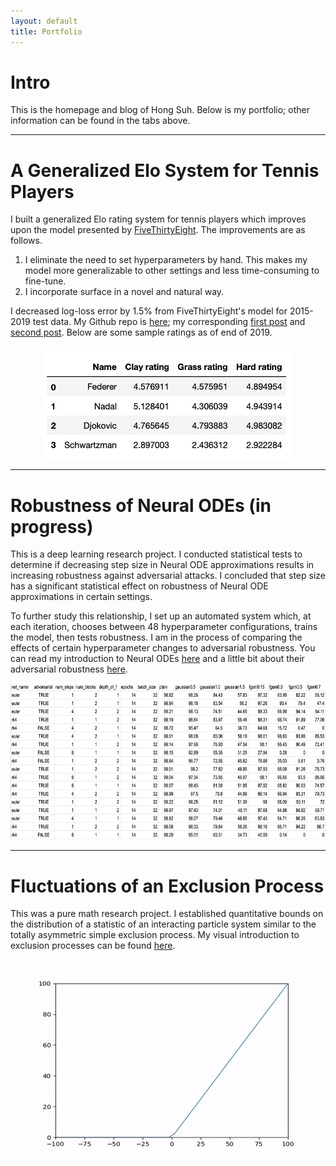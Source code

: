 ```yaml
---
layout: default
title: Portfolio
---
```


# Intro
This is the homepage and blog of Hong Suh. Below is my portfolio; other information can be found in the tabs above.

<hr>

# A Generalized Elo System for Tennis Players
I built a generalized Elo rating system for tennis players which improves upon the model presented by [FiveThirtyEight](https://fivethirtyeight.com/features/serena-williams-and-the-difference-between-all-time-great-and-greatest-of-all-time/). The improvements are as follows.
1. I eliminate the need to set hyperparameters by hand. This makes my model more generalizable to other settings and less time-consuming to fine-tune.
2. I incorporate surface in a novel and natural way. 

I decreased log-loss error by 1.5% from FiveThirtyEight's model for 2015-2019 test data. My Github repo is [here](https://github.com/hongsuh7/tennis-elo); my corresponding [first post](https://hongsuh7.github.io/2020/07/07/tennis-1.html) and [second post](https://hongsuh7.github.io/2020/08/13/tennis-2.html). Below are some sample ratings as of end of 2019.

<p align="center">
  <img width="400" height="180" src="/assets/tennis-2/ratings.png">
</p>

<hr>

# Robustness of Neural ODEs (in progress)
This is a deep learning research project. I conducted statistical tests to determine if decreasing step size in Neural ODE approximations results in increasing robustness against adversarial attacks. I concluded that step size has a significant statistical effect on robustness of Neural ODE approximations in certain settings. 

To further study this relationship, I set up an automated system which, at each iteration, chooses between 48 hyperparameter configurations, trains the model, then tests robustness. I am in the process of comparing the effects of certain hyperparameter changes to adversarial robustness. You can read my introduction to Neural ODEs [here](https://hongsuh7.github.io/2020/07/17/neural-ode-intro.html) and a little bit about their adversarial robustness [here](https://hongsuh7.github.io/2020/07/22/neural-ode-robustness.html).

<p align="center">
  <img width="800" height="250" src="/assets/robustness-tests.png">
</p>

<hr>

# Fluctuations of an Exclusion Process
This was a pure math research project. I established quantitative bounds on the distribution of a statistic of an interacting particle system similar to the totally asymmetric simple exclusion process. My visual introduction to exclusion processes can be found [here](https://hongsuh7.github.io/2020/08/13/particles-1.html).

<p align="center">
  <img width="480" height="320" src="/assets/particles-1/tasep_scale.gif">
</p>